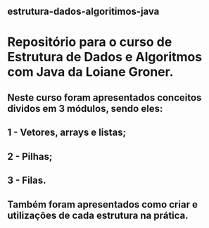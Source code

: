 ## estrutura-dados-algoritimos-java
# Repositório para o curso de Estrutura de Dados e Algoritmos com Java da Loiane Groner.

## Neste curso foram apresentados conceitos dividos em 3 módulos, sendo eles:
## 1 - Vetores, arrays e listas;
## 2 - Pilhas;
## 3 - Filas.
## Também foram apresentados como criar e utilizações de cada estrutura na prática.

